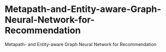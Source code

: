 # Metapath-and-Entity-aware-Graph-Neural-Network-for-Recommendation
Metapath- and Entity-aware Graph Neural Network for Recommendation
